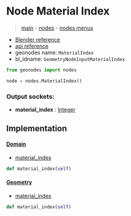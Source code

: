 # Node Material Index

> [main](../structure.md) - [nodes](nodes.md) - [nodes menus](nodes_menus.md)

- [Blender reference](https://docs.blender.org/manual/en/latest/modeling/geometry_nodes/material/material_index.html)
- [api reference](https://docs.blender.org/api/current/bpy.types.GeometryNodeInputMaterialIndex.html)
- geonodes name: `MaterialIndex`
- bl_idname: `GeometryNodeInputMaterialIndex`

```python
from geonodes import nodes

node = nodes.MaterialIndex()
```

### Output sockets:

- **material_index** : [Integer](Integer.md)

## Implementation

#### [Domain](Domain.md)

 - [material_index](Domain.md#material_index-property)
  ```python
  def material_index(self)
  ```

#### [Geometry](Geometry.md)

 - [material_index](Geometry.md#material_index-property)
  ```python
  def material_index(self)
  ```

